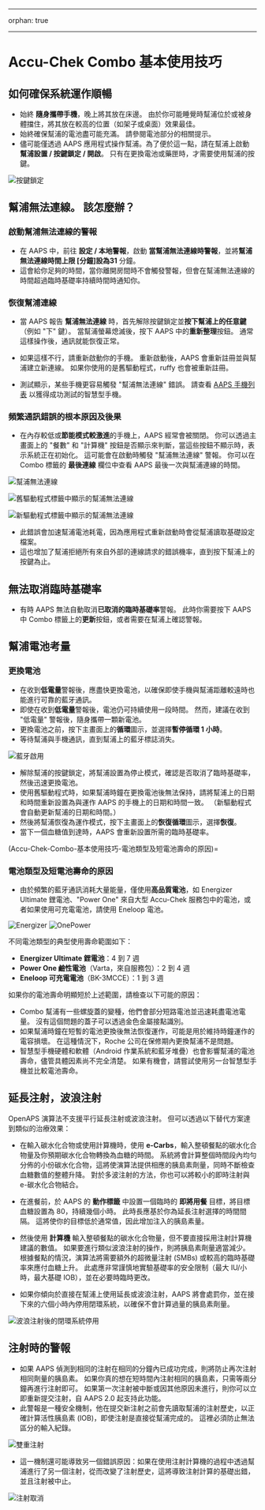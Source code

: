 * * *

orphan: true

* * *

# Accu-Chek Combo 基本使用技巧

## 如何確保系統運作順暢

* 始終 **隨身攜帶手機**，晚上將其放在床邊。 由於你可能睡覺時幫浦位於或被身體擋住，將其放在較高的位置（如架子或桌面）效果最佳。
* 始終確保幫浦的電池盡可能充滿。 請參閱電池部分的相關提示。
* 儘可能僅透過 AAPS 應用程式操作幫浦。為了便於這一點，請在幫浦上啟動 **幫浦設置 / 按鍵鎖定 / 開啟**。 只有在更換電池或藥匣時，才需要使用幫浦的按鍵。 

![按鍵鎖定](../images/combo/combo-tips-keylock.png)

## 幫浦無法連線。 該怎麼辦？

### 啟動幫浦無法連線的警報

* 在 AAPS 中，前往 **設定 / 本地警報**，啟動 **當幫浦無法連線時警報**，並將**幫浦無法連線時間上限 [分鐘]**設為**31** 分鐘。
* 這會給你足夠的時間，當你離開房間時不會觸發警報，但會在幫浦無法連線的時間超過臨時基礎率持續時間時通知你。

### 恢復幫浦連線

* 當 AAPS 報告 **幫浦無法連線** 時，首先解除按鍵鎖定並**按下幫浦上的任意鍵**（例如 "下" 鍵）。 當幫浦螢幕熄滅後，按下 AAPS 中的**重新整理**按鈕。 通常這樣操作後，通訊就能恢復正常。
* 如果這樣不行，請重新啟動你的手機。 重新啟動後，AAPS 會重新註冊並與幫浦建立新連線。 如果你使用的是舊驅動程式，ruffy 也會被重新註冊。

* 測試顯示，某些手機更容易觸發 "幫浦無法連線" 錯誤。 請查看 [AAPS 手機列表](#Phones-list-of-tested-phones) 以獲得成功測試的智慧型手機。

### 頻繁通訊錯誤的根本原因及後果

* 在內存較低或**節能模式較激進**的手機上，AAPS 經常會被關閉。 你可以透過主畫面上的 "餐數" 和 "計算機" 按鈕是否顯示來判斷，當這些按鈕不顯示時，表示系統正在初始化。 這可能會在啟動時觸發 "幫浦無法連線" 警報。 你可以在 Combo 標籤的 **最後連線** 欄位中查看 AAPS 最後一次與幫浦連線的時間。

![幫浦無法連線](../images/combo/combo-tips-pump-unreachable.png)

![舊驅動程式標籤中顯示的幫浦無法連線](../images/combo/combo-tips-no-connection-to-pump.png)

![新驅動程式標籤中顯示的幫浦無法連線](../images/combo/combov2-tips-no-connection-to-pump.png)

* 此錯誤會加速幫浦電池耗電，因為應用程式重新啟動時會從幫浦讀取基礎設定檔案。
* 這也增加了幫浦拒絕所有來自外部的連線請求的錯誤機率，直到按下幫浦上的按鍵為止。 

## 無法取消臨時基礎率

* 有時 AAPS 無法自動取消**已取消的臨時基礎率**警報。 此時你需要按下 AAPS 中 Combo 標籤上的**更新**按鈕，或者需要在幫浦上確認警報。

## 幫浦電池考量

### 更換電池

* 在收到**低電量**警報後，應盡快更換電池，以確保即使手機與幫浦距離較遠時也能進行可靠的藍牙通訊。
* 即使在收到**低電量**警報後，電池仍可持續使用一段時間。 然而，建議在收到 "低電量" 警報後，隨身攜帶一顆新電池。
* 更換電池之前，按下主畫面上的**循環**圖示，並選擇**暫停循環 1 小時**。 
* 等待幫浦與手機通訊，直到幫浦上的藍牙標誌消失。

![藍牙啟用](../images/combo/combo-tips-compo.png)

* 解除幫浦的按鍵鎖定，將幫浦設置為停止模式，確認是否取消了臨時基礎率，然後迅速更換電池。
* 使用舊驅動程式時，如果幫浦時鐘在更換電池後無法保持，請將幫浦上的日期和時間重新設置為與運作 AAPS 的手機上的日期和時間一致。 （新驅動程式會自動更新幫浦的日期和時間。）
* 然後將幫浦恢復為運作模式，按下主畫面上的**恢復循環**圖示，選擇**恢復**。
* 當下一個血糖值到達時，AAPS 會重新設置所需的臨時基礎率。

(Accu-Chek-Combo-基本使用技巧-電池類型及短電池壽命的原因)=

### 電池類型及短電池壽命的原因

* 由於頻繁的藍牙通訊消耗大量能量，僅使用**高品質電池**，如 Energizer Ultimate 鋰電池、"Power One" 來自大型 Accu-Chek 服務包中的電池，或者如果使用可充電電池，請使用 Eneloop 電池。 

![Energizer](../images/combo/combo-tips-energizer.jpg) ![OnePower](../images/combo/combo-tips-power-one.png)

不同電池類型的典型使用壽命範圍如下：

* **Energizer Ultimate 鋰電池**：4 到 7 週
* **Power One 鹼性電池**（Varta，來自服務包）：2 到 4 週
* **Eneloop 可充電電池**（BK-3MCCE）：1 到 3 週

如果你的電池壽命明顯短於上述範圍，請檢查以下可能的原因：

* Combo 幫浦有一些螺旋蓋的變種，他們會部分短路電池並迅速耗盡電池電量。 沒有這個問題的蓋子可以透過金色金屬接點識別。
* 如果幫浦時鐘在短暫的電池更換後無法恢復運作，可能是用於維持時鐘運作的電容損壞。 在這種情況下，Roche 公司在保修期內更換幫浦不是問題。 
* 智慧型手機硬體和軟體（Android 作業系統和藍牙堆疊）也會影響幫浦的電池壽命，儘管具體因素尚不完全清楚。 如果有機會，請嘗試使用另一台智慧型手機並比較電池壽命。

## 延長注射，波浪注射

OpenAPS 演算法不支援平行延長注射或波浪注射。 但可以透過以下替代方案達到類似的治療效果：

* 在輸入碳水化合物或使用計算機時，使用 **e-Carbs**，輸入整頓餐點的碳水化合物量及你預期碳水化合物轉換為血糖的時間。 系統將會計算整個時間段內均勻分佈的小份碳水化合物，這將使演算法提供相應的胰島素劑量，同時不斷檢查血糖數值的整體升降。 對於多波注射的方法，你也可以將較小的即時注射與 e-碳水化合物結合。 
* 在進餐前，於 AAPS 的 **動作標籤** 中設置一個臨時的 **即將用餐** 目標，將目標血糖設置為 80，持續幾個小時。 此時長應基於你為延長注射選擇的時間間隔。 這將使你的目標低於通常值，因此增加注入的胰島素量。
* 然後使用 **計算機** 輸入整頓餐點的碳水化合物量，但不要直接採用注射計算機建議的數值。 如果要進行類似波浪注射的操作，則將胰島素劑量適當減少。 根據餐點的情況，演算法將需要額外的超微量注射 (SMBs) 或較高的臨時基礎率來應付血糖上升。 此處應非常謹慎地實驗基礎率的安全限制（最大 IU/小時，最大基礎 IOB），並在必要時臨時更改。

* 如果你傾向於直接在幫浦上使用延長或波浪注射，AAPS 將會處罰你，並在接下來的六個小時內停用閉環系統，以確保不會計算過量的胰島素劑量。

![波浪注射後的閉環系統停用](../images/combo/combo-tips-multiwave-bolus.png)

## 注射時的警報

* 如果 AAPS 偵測到相同的注射在相同的分鐘內已成功完成，則將防止再次注射相同劑量的胰島素。 如果你真的想在短時間內注射相同的胰島素，只需等兩分鐘再進行注射即可。 如果第一次注射被中斷或因其他原因未進行，則你可以立即重新提交注射，自 AAPS 2.0 起支持此功能。
* 此警報是一種安全機制，他在提交新注射之前會先讀取幫浦的注射歷史，以正確計算活性胰島素 (IOB)，即使注射是直接從幫浦完成的。 這裡必須防止無法區分的輸入紀錄。

![雙重注射](../images/combo/combo-tips-doppelbolus.png)

* 這一機制還可能導致另一個錯誤原因：如果在使用注射計算機的過程中透過幫浦進行了另一個注射，從而改變了注射歷史，這將導致注射計算的基礎出錯，並且注射被中止。 

![注射取消](../images/combo/combo-tips-history-changed.png)
